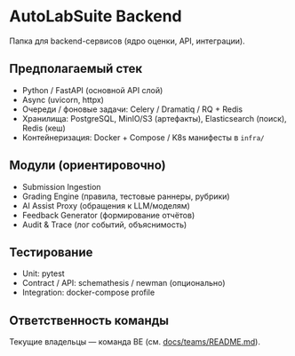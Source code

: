 # AutoLabSuite Backend

Папка для backend-сервисов (ядро оценки, API, интеграции).

## Предполагаемый стек

- Python / FastAPI (основной API слой)
- Async (uvicorn, httpx)
- Очереди / фоновые задачи: Celery / Dramatiq / RQ + Redis
- Хранилища: PostgreSQL, MinIO/S3 (артефакты), Elasticsearch (поиск), Redis (кеш)
- Контейнеризация: Docker + Compose / K8s манифесты в `infra/`

## Модули (ориентировочно)

- Submission Ingestion
- Grading Engine (правила, тестовые раннеры, рубрики)
- AI Assist Proxy (обращения к LLM/моделям)
- Feedback Generator (формирование отчётов)
- Audit & Trace (лог событий, объяснимость)

## Тестирование

- Unit: pytest
- Contract / API: schemathesis / newman (опционально)
- Integration: docker-compose profile

## Ответственность команды

Текущие владельцы — команда BE (см. [docs/teams/README.md](/docs/teams/README.md)).
